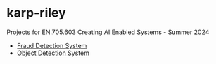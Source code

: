 # karp-riley

Projects for EN.705.603 Creating AI Enabled Systems - Summer 2024

- [Fraud Detection System](/fraud_detection_system)
- [Object Detection System](/object_detection_system)
